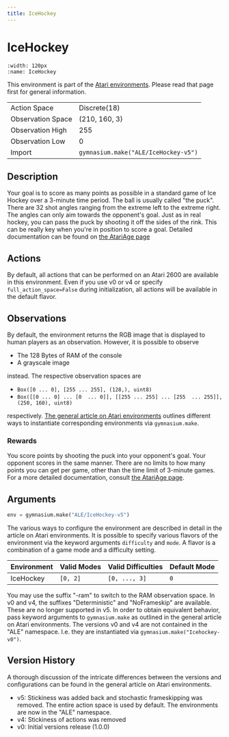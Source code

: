 ```yaml
---
title: IceHockey
---
```


# IceHockey

```{figure} ../../_static/videos/atari/ice_hockey.gif
:width: 120px
:name: IceHockey
```

This environment is part of the <a href='..'>Atari environments</a>. Please read that page first for general information.

|                   |                                      |
|-------------------|--------------------------------------|
| Action Space      | Discrete(18)                         |
| Observation Space | (210, 160, 3)                        |
| Observation High  | 255                                  |
| Observation Low   | 0                                    |
| Import            | `gymnasium.make("ALE/IceHockey-v5")` |

## Description

Your goal is to score as many points as possible in a standard game of Ice Hockey over a 3-minute time period. The ball is usually called "the puck".
There are 32 shot angles ranging from the extreme left to the extreme right. The angles can only aim towards the opponent's goal.
Just as in real hockey, you can pass the puck by shooting it off the sides of the rink. This can be really key when you're in position to score a goal.
 Detailed documentation can be found on [the AtariAge page](https://atariage.com/manual_html_page.php?SoftwareLabelID=241)

## Actions

By default, all actions that can be performed on an Atari 2600 are available in this environment.
Even if you use v0 or v4 or specify `full_action_space=False` during initialization, all actions
will be available in the default flavor.

## Observations

By default, the environment returns the RGB image that is displayed to human players as an observation. However, it is
possible to observe

- The 128 Bytes of RAM of the console
- A grayscale image

instead. The respective observation spaces are

- `Box([0 ... 0], [255 ... 255], (128,), uint8)`
- `Box([[0 ... 0]
 ...
 [0  ... 0]], [[255 ... 255]
 ...
 [255  ... 255]], (250, 160), uint8)
`

respectively. [The general article on Atari environments](https://brosa.ca/blog/ale-release-v0.7) outlines different ways to instantiate corresponding environments
via `gymnasium.make`.

### Rewards

You score points by shooting the puck into your opponent's goal. Your opponent scores in the same manner.
There are no limits to how many points you can get per game, other than the time limit of 3-minute games.
For a more detailed documentation, consult [the AtariAge page](https://atariage.com/manual_html_page.php?SoftwareLabelID=241).

## Arguments

```python
env = gymnasium.make("ALE/IceHockey-v5")
```

The various ways to configure the environment are described in detail in the article on Atari environments.
It is possible to specify various flavors of the environment via the keyword arguments `difficulty` and `mode`.
A flavor is a combination of a game mode and a difficulty setting.

| Environment | Valid Modes | Valid Difficulties | Default Mode |
|-------------|-------------|--------------------|--------------|
| IceHockey   | `[0, 2]`    | `[0, ..., 3]`      | `0`          |

You may use the suffix "-ram" to switch to the RAM observation space. In v0 and v4, the suffixes "Deterministic" and "NoFrameskip"
are available. These are no longer supported in v5. In order to obtain equivalent behavior, pass keyword arguments to `gymnasium.make` as outlined in
the general article on Atari environments.
The versions v0 and v4 are not contained in the "ALE" namespace. I.e. they are instantiated via `gymnasium.make("Icehockey-v0")`.

## Version History

A thorough discussion of the intricate differences between the versions and configurations can be found in the
general article on Atari environments.

* v5: Stickiness was added back and stochastic frameskipping was removed. The entire action space is used by default. The environments are now in the "ALE" namespace.
* v4: Stickiness of actions was removed
* v0: Initial versions release (1.0.0)
